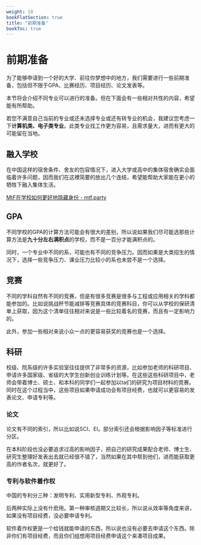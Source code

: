 ```yaml
---
weight: 10
bookFlatSection: true
title: "前期准备"
bookToc: true
---
```


# 前期准备

为了能够申请到一个好的大学、前往你梦想中的地方，我们需要进行一些前期准备，包括但不限于GPA、比赛经历、项目经历、论文发表等。

本节将会介绍不同专业可以进行的准备。但在下面会有一些相对共性的内容，希望能有所帮助。

若您不满意自己当前的专业或还未选择专业或还有转专业的机会，我建议您考虑一下**计算机类、电子类专业**。此类专业找工作更为容易，且需求量大，进而有更大的可能留在当地。

## 融入学校

在中国这样的宿舍条件、舍友的包容情况下，进入大学或高中的集体宿舍确实会面临着许多问题，因而我们在这裡简要的放出几个连结，希望能帮助大家能在更小的牺牲下融入集体生活。

[MtF在学校如何更好地隐藏身份 - mtf.party](https://mtf.party/2018/02/mtf%e5%9c%a8%e5%ad%a6%e6%a0%a1%e5%a6%82%e4%bd%95%e6%9b%b4%e5%a5%bd%e5%9c%b0%e9%9a%90%e8%97%8f%e8%ba%ab%e4%bb%bd/)

## GPA

不同学校的GPA的计算方法可能会有很大的差别，所以说如果我们尽可能选那些计算方法是**九十分左右满积点**的学校，而不是一百分才能满积点的。

同时，一个专业中不同的系，可能也有不同的竞争压力。因而如果是大类招生的情况下，选择一些竞争压力、课业压力比较小的系也未尝不是一个选择。

## 竞赛

不同的学科自然有不同的竞赛，但是有很多竞赛是很多与工程或应用相关的学科都能参加的。比如说挑战杯节能减排等竞赛具体的竞赛科目，你可以从学校的保研清单上获取，因为这个清单往往相对来说是一些比较着名的竞赛，而且有一定影响力的。

此外，参加一些相对来说小众一点的更容易获奖的竞赛也是一个选择。

## 科研

校级、院系级的许多实验室往往提供了非常多的资源，比如参加老师的科研项目、申请许多国家级、省级的大学生创新创业训练计划等。在这些这些科研项目中，老师会带着博士、硕士、和本科的同学们一起参加以ta们的研究为项目材料的竞赛。同时在这个过程当中，这些项目如果申请成功会有项目经费，也就可以更容易的发表论文、申请专利等。

### 论文

论文有不同的索引，所以比如说SCI、EI。部分索引还会根据影响因子等标准进行分区。

在本科阶段也没必要追求过高的影响因子，把自己的研究成果配合老师、博士生、研究生整理好发表出去就已经很不错了，当然如果在其中帮到他们，进而能获取更高的作者名次，就更好了。

### 专利与软件着作权

中国的专利分三种：发明专利、实用新型专利、外观专利。

后两种实际上没有什麽用。第一种审核週期又比较长，所以说从效率等角度来讲，如果没有项目经费，没必要申请专利。

软件着作权更是一个给钱就能申请的东西，所以说也没有必要去申请这个东西。除非你们有项目经费，而且你们组想用项目经费申请这个来凑项目成果。

